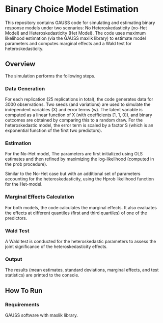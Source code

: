 # Binary Choice Model Estimation
This repository contains GAUSS code for simulating and estimating binary response models under two scenarios: No Heteroskedasticity (no-Het Model) and Heteroskedasticity (Het Model). The code uses maximum likelihood estimation (via the GAUSS maxlik library) to estimate model parameters and computes marginal effects and a Wald test for heteroskedasticity.

## Overview
The simulation performs the following steps.
### Data Generation
For each replication (25 replications in total), the code generates data for 3000 observations. Two seeds (and variations) are used to simulate the independent variables (X) and error terms (w). The latent variable is computed as a linear function of X (with coefficients [1, 1, 0]), and binary outcomes are obtained by comparing this to a random draw. For the heteroskedastic model, the error term is scaled by a factor S (which is an exponential function of the first two predictors).

### Estimation
For the No-Het model, The parameters are first initialized using OLS estimates and then refined by maximizing the log-likelihood (computed in the prob procedure).

Similar to the No-Het case but with an additional set of parameters accounting for the heteroskedasticity, using the Hprob likelihood function for the Het-model.

### Marginal Effects Calculation
For both models, the code calculates the marginal effects. It also evaluates the effects at different quantiles (first and third quartiles) of one of the predictors.

### Wald Test
A Wald test is conducted for the heteroskedastic parameters to assess the joint significance of the heteroskedasticity effects.

### Output
The results (mean estimates, standard deviations, marginal effects, and test statistics) are printed to the console.

## How To Run
### Requirements
GAUSS software with maxlik library.
